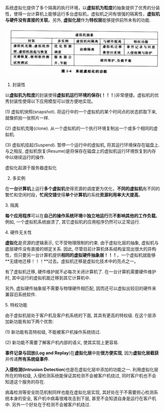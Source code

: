 系统虚拟化提供了多个隔离的执行环境，以**虚拟机为粒度**的抽象提供了优秀的分装性，使得一台计算机上能够运行多台虚拟机，虚拟机之间有很强的隔离性，**虚拟机与硬件没有直接的关联**。另外, **虚拟化层**作为**特权层**能够提供前所未有的功能.

![config](./images/3.png)

1. 封装性

以**虚拟机为粒度**的封装使得**虚拟机运行环境的保存(！！！**)非常便捷。虚拟机的优秀封装性使得以下应用模型可以很方便地实现。

(1) 虚拟机快照(snapshot). 将运行中的一个虚拟机的某个时间点的状态抓取下来, 就像抓拍一张照片一样.

(2) 虚拟机克隆(clone). 从一个虚拟机的一个执行环境复制出一个或多个相同的虚拟机.

(3) 虚拟机挂起(Suspend). 暂停一个运行中的虚拟机, 将其运行环境保存在磁盘上. 与之相反, 虚拟机恢复(Resume)是将保存在磁盘上的虚拟机运行环境恢复到内存中以继续运行的操作.

虚拟化起源于服务器虚拟化

2. 多实例

在**一台计算机**上运行**多个虚拟机**使得资源的调度更为优化，**不同的虚拟机**有不同的繁忙和空闲时段，**忙闲交错**使得**单个计算机**的系统**资源利用率大大提高**。

3. 隔离

**每个应用程序**可以在**自己的操作系统环境**中**独立地运行**而**不影响其他的工作负载**。例如, 一个虚拟机系统崩溃了, 其它虚拟机的应用程序仍然可以正常运行.

4. 硬件无关性

**虚拟化**是资源的逻辑表示, 它不受物理限制的约束. 由于虚拟化层的抽象, 虚拟机与底层硬件没有直接的绑定关系. 因此, 尽管目前计算机体系结构呈现出很大的异构性，但只要另一台计算机提供**相同的虚拟硬件抽象层！！！**，一个虚拟机就能够**无缝地迁移！！！**过去。虚拟机迁移是虚拟化技术中的亮点之一。

有了虚拟机迁移, 硬件维护就不必每次关闭计算机了. 在一台计算机需要硬件维护时, 其中运行的虚拟机能迁移到其它计算机中.

另外, 虚拟硬件抽象层不需要与物理硬件相匹配, 因而还可以虚拟出较旧的硬件来兼容旧系统软件.

5. 特权功能

由于虚拟机层处于客户机及客户机系统的下面, 其具有更高的特权级. 在这个层添加新功能有如下两个优势:

(1) 新功能有高特权级, 不能被客户机操作系统绕过.

(2) 新功能不需要了解客户机内部的语义, 使其实现上更容易.

**事件记录与回放(Log and Replay**)在**虚拟化层**中能**很方便实现**, 因为**虚拟化层截获**并传递**所有系统级事件**.

**入侵检测(Intrusion Detection**)也是在虚拟化层中添加的功能之一. 利用虚拟化层所在的特权级, 入侵检测系统能保证其检测不会被客户机绕过, 同时客户机也不会知道这个服务的存在.

病毒检测等安全防范机制同样也能在虚拟化层实现, 其好处在于不需要担心检测系统本身的安全, 客户机中病毒很难攻击到下层, 甚至不会知道自身是运行在客户机中. 另外一个好处在于检测不会被客户机绕过.